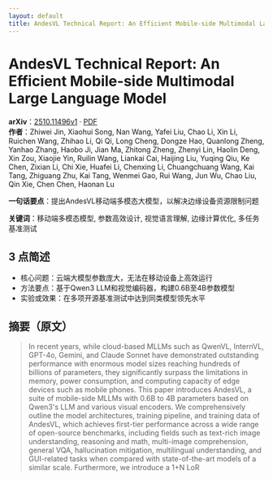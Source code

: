```yaml
---
layout: default
title: AndesVL Technical Report: An Efficient Mobile-side Multimodal Large Language Model
---
```


# AndesVL Technical Report: An Efficient Mobile-side Multimodal Large Language Model
**arXiv**：[2510.11496v1](https://arxiv.org/abs/2510.11496) · [PDF](https://arxiv.org/pdf/2510.11496.pdf)  
**作者**：Zhiwei Jin, Xiaohui Song, Nan Wang, Yafei Liu, Chao Li, Xin Li, Ruichen Wang, Zhihao Li, Qi Qi, Long Cheng, Dongze Hao, Quanlong Zheng, Yanhao Zhang, Haobo Ji, Jian Ma, Zhitong Zheng, Zhenyi Lin, Haolin Deng, Xin Zou, Xiaojie Yin, Ruilin Wang, Liankai Cai, Haijing Liu, Yuqing Qiu, Ke Chen, Zixian Li, Chi Xie, Huafei Li, Chenxing Li, Chuangchuang Wang, Kai Tang, Zhiguang Zhu, Kai Tang, Wenmei Gao, Rui Wang, Jun Wu, Chao Liu, Qin Xie, Chen Chen, Haonan Lu  

**一句话要点**：提出AndesVL移动端多模态大模型，以解决边缘设备资源限制问题

**关键词**：移动端多模态模型, 参数高效设计, 视觉语言理解, 边缘计算优化, 多任务基准测试

## 3 点简述
- 核心问题：云端大模型参数庞大，无法在移动设备上高效运行
- 方法要点：基于Qwen3 LLM和视觉编码器，构建0.6B至4B参数模型
- 实验或效果：在多项开源基准测试中达到同类模型领先水平

## 摘要（原文）

> In recent years, while cloud-based MLLMs such as QwenVL, InternVL, GPT-4o,
> Gemini, and Claude Sonnet have demonstrated outstanding performance with
> enormous model sizes reaching hundreds of billions of parameters, they
> significantly surpass the limitations in memory, power consumption, and
> computing capacity of edge devices such as mobile phones. This paper introduces
> AndesVL, a suite of mobile-side MLLMs with 0.6B to 4B parameters based on
> Qwen3's LLM and various visual encoders. We comprehensively outline the model
> architectures, training pipeline, and training data of AndesVL, which achieves
> first-tier performance across a wide range of open-source benchmarks, including
> fields such as text-rich image understanding, reasoning and math, multi-image
> comprehension, general VQA, hallucination mitigation, multilingual
> understanding, and GUI-related tasks when compared with state-of-the-art models
> of a similar scale. Furthermore, we introduce a 1+N LoR

